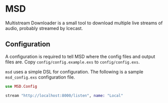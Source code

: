 # MSD

Multistream Downloader is a small tool to download multiple live streams of
audio, probably streamed by Icecast.

## Configuration

A configuration is required to tell MSD where the config files and output files
are. Copy `config/config.example.exs` to `config/config.exs`.

`msd` uses a simple DSL for configuration. The following is a sample
`msd_config.exs` configuration file.

```elixir
use MSD.Config

stream "http://localhost:8000/listen", name: "Local"
```
